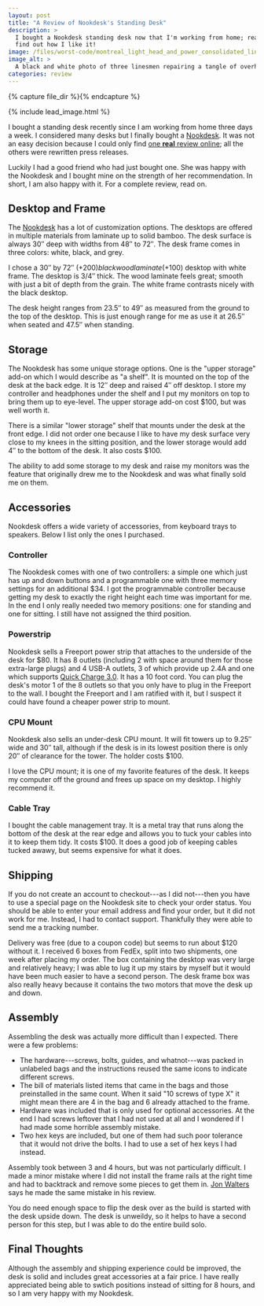 ```yaml
---
layout: post
title: "A Review of Nookdesk's Standing Desk"
description: >
  I bought a Nookdesk standing desk now that I'm working from home; read on to
  find out how I like it!
image: /files/worst-code/montreal_light_head_and_power_consolidated_linesmen_1928.jpg
image_alt: >
  A black and white photo of three linesmen repairing a tangle of overhead wires.
categories: review
---
```


{% capture file_dir %}{% endcapture %}

{% include lead_image.html %}

I bought a standing desk recently since I am working from home three days a
week. I considered many desks but I finally bought a [Nookdesk][nookdesk]. It
was not an easy decision because I could only find [one **real** review
online][review]; all the others were rewritten press releases.

Luckily I had a good friend who had just bought one. She was happy with the
Nookdesk and I bought mine on the strength of her recommendation. In short, I
am also happy with it. For a complete review, read on.

[nookdesk]: https://www.nookdesk.com/
[review]: https://macsources.com/nookdesk-review-ordering-and-building-of-the-smart-desk-that-enhances-your-life/

## Desktop and Frame

The [Nookdesk][nookdesk] has a lot of customization options. The desktops are
offered in multiple materials from laminate up to solid bamboo. The desk
surface is always 30″ deep with widths from 48″ to 72″. The desk frame comes
in three colors: white, black, and grey.

I chose a 30″ by 72″ (+$200) blackwood laminate (+$100) desktop with white
frame. The desktop is 3/4″ thick. The wood laminate feels great; smooth with
just a bit of depth from the grain. The white frame contrasts nicely with the
black desktop.

The desk height ranges from 23.5″ to 49″ as measured from the ground to the
top of the desktop. This is just enough range for me as use it at 26.5″ when
seated and 47.5″ when standing.

## Storage

The Nookdesk has some unique storage options. One is the "upper storage"
add-on which I would describe as "a shelf". It is mounted on the top of the
desk at the back edge. It is 12″ deep and raised 4″ off desktop. I store my
controller and headphones under the shelf and I put my monitors on top to
bring them up to eye-level. The upper storage add-on cost $100, but was well
worth it.

There is a similar "lower storage" shelf that mounts under the desk at the
front edge. I did not order one because I like to have my desk surface very
close to my knees in the sitting position, and the lower storage would add 4″
to the bottom of the desk. It also costs $100.

The ability to add some storage to my desk and raise my monitors was the
feature that originally drew me to the Nookdesk and was what finally sold me
on them.

## Accessories

Nookdesk offers a wide variety of accessories, from keyboard trays to
speakers. Below I list only the ones I purchased.

### Controller

The Nookdesk comes with one of two controllers: a simple one which just has up
and down buttons and a programmable one with three memory settings for an
additional $34. I got the programmable controller because getting my desk to
exactly the right height each time was important for me. In the end I only
really needed two memory positions: one for standing and one for sitting. I
still have not assigned the third position.

### Powerstrip

Nookdesk sells a Freeport power strip that attaches to the
underside of the desk for $80. It has 8 outlets (including 2 with space around
them for those extra-large plugs) and 4 USB-A outlets, 3 of which provide up
2.4A and one which supports [Quick Charge 3.0][qc]. It has a 10 foot cord. You
can plug the desk's motor 1 of the 8 outlets so that you only have to plug in
the Freeport to the wall. I bought the Freeport and I am ratified with it, but
I suspect it could have found a cheaper power strip to mount.

[qc]: https://en.wikipedia.org/wiki/Quick_Charge

### CPU Mount

Nookdesk also sells an under-desk CPU mount. It will fit towers up to 9.25″
wide and 30″ tall, although if the desk is in its lowest position there is
only 20″ of clearance for the tower. The holder costs $100.

I love the CPU mount; it is one of my favorite features of the desk. It keeps
my computer off the ground and frees up space on my desktop. I highly
recommend it.

### Cable Tray

I bought the cable management tray. It is a metal tray that runs along the
bottom of the desk at the rear edge and allows you to tuck your cables into it
to keep them tidy. It costs $100. It does a good job of keeping cables tucked
awawy, but seems expensive for what it does.

## Shipping

If you do not create an account to checkout---as I did not---then you have to
use a special page on the Nookdesk site to check your order status. You should
be able to enter your email address and find your order, but it did not work
for me. Instead, I had to contact support. Thankfully they were able to send
me a tracking number.

Delivery was free (due to a coupon code) but seems to run about $120 without
it. I received 6 boxes from FedEx, split into two shipments, one week after
placing my order. The box containing the desktop was very large and relatively
heavy; I was able to lug it up my stairs by myself but it would have been much
easier to have a second person. The desk frame box was also really heavy
because it contains the two motors that move the desk up and down.

## Assembly

Assembling the desk was actually more difficult than I expected. There were a
few problems:

- The hardware---screws, bolts, guides, and whatnot---was packed in unlabeled
bags and the instructions reused the same icons to indicate different screws.
- The bill of materials listed items that came in the bags and those
preinstalled in the same count. When it said "10 screws of type X" it might
mean there are 4 in the bag and 6 already attached to the frame.
- Hardware was included that is only used for optional accessories. At the end
I had screws leftover that I had not used at all and I wondered if I had made
some horrible assembly mistake.
- Two hex keys are included, but one of them had such poor tolerance that it
would not drive the bolts. I had to use a set of hex keys I had instead.

Assembly took between 3 and 4 hours, but was not particularly difficult. I
made a minor mistake where I did not install the frame rails at the right time
and had to backtrack and remove some pieces to get them in. [Jon
Walters][review] says he made the same mistake in his review.

You do need enough space to flip the desk over as the build is started with the
desk upside down. The desk is unweildy, so it helps to have a second person
for this step, but I was able to do the entire build solo.

## Final Thoughts

Although the assembly and shipping experience could be improved, the desk is
solid and includes great accessories at a fair price. I have really
appreciated being able to swtich positions instead of sitting for 8 hours, and
so I am very happy with my Nookdesk.
